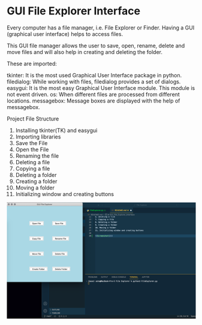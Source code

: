 # GUI File Explorer Interface

Every computer has a file manager, i.e. File Explorer or Finder.  Having a GUI (graphical user interface) helps to access files.  

This GUI file manager allows the user to save, open, rename, delete and move files and will also help in creating and deleting the folder.

These are imported:

tkinter: It is the most used Graphical User Interface package in python.
filedialog: While working with files, filedialog provides a set of dialogs.
easygui: It is the most easy Graphical User Interface module. This module is not event driven.
os: When different files are processed from different locations.
messagebox: Message boxes are displayed with the help of messagebox.

Project File Structure

1. Installing tkinter(TK) and easygui
2. Importing libraries
3. Save the File
4. Open the File
5. Renaming the file
6. Deleting a file
7. Copying a file
8. Deleting a folder
9. Creating a folder
10. Moving a folder
11. Initializing window and creating buttons

![Screenshot1](Screenshot1.png)
